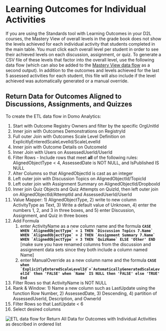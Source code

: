 # Learning Outcomes for Individual Activities

If you are using the Standards tool with Learning Outcomes in your D2L courses, the Mastery View of overall levels in the grade book does not show the levels achieved for each individual activity that students completed in the main table. You must click each overall level per student in order to see their achieved levels on each discussion, assignment, or quiz. To generate a CSV file of these levels that factor into the overall level, use the following data flow (which can also be added to the [Mastery View data flow](https://github.com/jenniferwagner18/brightspace-etl-dataflows/blob/main/mastery-view.md) as a second output). In addition to the outcomes and levels achieved for the last 5 assessed activities for each student, this file will also include if the level achieved was automatically generated or a manual override.

## Return Data for Outcomes Aligned to Discussions, Assignments, and Quizzes

To create the ETL data flow in Domo Analytics: 

1. Start with Outcome Registry Owners and filter by the specific OrgUnitId
2. Inner join with Outcomes Demonstrations on RegistryId
3. Full outer Join with Outcomes Scale Level Definition on ExplicitlyEnteredScaleLevelId/ScaleLevelId
4. Inner join with Outcome Details on OutcomeId
5. Inner Join with Users on AssessedUserId/UserId
6. Filter Rows - Include rows that meet **all** of the following rules: AlignedObjectType < 4, AssessedDate is NOT NULL, and IsPublished IS NULL
7. Alter Columns so that AlignedObjectId is cast as an integer
8. Left outer join with Discussion Topics on AlignedObjectId/TopicId
9. Left outer join with Assignment Summary on AlignedObjectId/DropboxId
10. Inner join Quiz Objects and Quiz Attempts on QuizId, then left outer join on AlignedObjectId/AttemptId and AssessedUserId/UserId
11. Value Mapper: 1) AlignedObjectType, 2) write to new column ActivityType as Text, 3) Write a default value of Unknown, 4) enter the numbers 1, 2, and 3 in three boxes, and 5) enter Discussion, Assignment, and Quiz in three boxes
12. Add Formula
    1. enter ActivityName as a new column name and the formula **``CASE WHEN `AlignedObjectType` = 1 THEN `Discussion Topics 7.Name` WHEN `AlignedObjectType` = 2 THEN `Assignment Summary 7.Name` WHEN `AlignedObjectType` = 3 THEN `QuizName` ELSE 'Other' END``** [make sure you have renamed columns from the discussion and assignment data sets since they both include a column named Name]
    2. enter ManualOverride as a new column name and the formula **``CASE when `ExplicitlyEnteredScaleLevelId`=`AutomaticallyGeneratedScaleLevelId` then 'FALSE' when `Name` IS NULL then 'FALSE' else 'TRUE' End``**
13. Filter Rows so that ActivityName is NOT NULL
14. Rank & Window: 1) Name a new column such as LastUpdate using the function Row Number, 2) AssessedDate, 3) Descending, 4) partition of AssessedUserId, Description, and OwnerId
15. Filter Rows so that LastUpdate < 6
16. Select desired columns

![ETL data flow for Return All Data for Outcomes with Individual Activities as described in ordered list](https://jenniferlynnwagner.com/img/etl/domo-etl-outcomes-tools.png)
